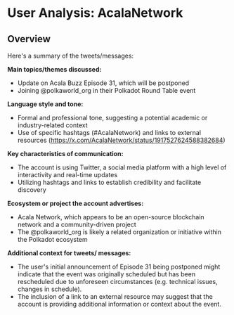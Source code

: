 # User Analysis: AcalaNetwork

## Overview

Here's a summary of the tweets/messages:

**Main topics/themes discussed:**

* Update on Acala Buzz Episode 31, which will be postponed
* Joining @polkaworld_org in their Polkadot Round Table event

**Language style and tone:**

* Formal and professional tone, suggesting a potential academic or industry-related context
* Use of specific hashtags (#AcalaNetwork) and links to external resources (https://x.com/AcalaNetwork/status/1917527624588382684)

**Key characteristics of communication:**

* The account is using Twitter, a social media platform with a high level of interactivity and real-time updates
* Utilizing hashtags and links to establish credibility and facilitate discovery

**Ecosystem or project the account advertises:**

* Acala Network, which appears to be an open-source blockchain network and a community-driven project
* The @polkaworld_org is likely a related organization or initiative within the Polkadot ecosystem

**Additional context for tweets/ messages:**

* The user's initial announcement of Episode 31 being postponed might indicate that the event was originally scheduled but has been rescheduled due to unforeseen circumstances (e.g. technical issues, changes in schedule).
* The inclusion of a link to an external resource may suggest that the account is providing additional information or context about the event.